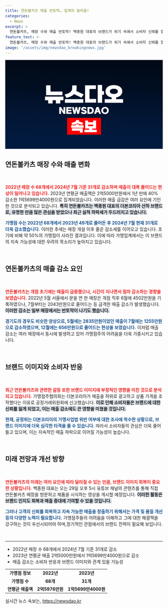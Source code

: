 ```yaml
---
title: 연돈볼카츠 매출 반토막… 업계의 놀라움!
categories:
  - News
excerpt: >
  연돈볼카츠, 매장 수와 매출 반토막! 백종원 대표의 브랜드가 위기 속에서 소비자 신뢰를 잃고 있다. 갈등과 위반 조사로 인해 뿌리내린 사업이 흔들리고 있는 지금, 그 진실을 파헤쳐 보자!
feature_text: >
  연돈볼카츠, 매장 수와 매출 반토막! 백종원 대표의 브랜드가 위기 속에서 소비자 신뢰를 잃고 있다. 갈등과 위반 조사로 인해 뿌리내린 사업이 흔들리고 있는 지금, 그 진실을 파헤쳐 보자!
image: '/assets/img/newsdao_breakingnews.jpg'
---
```


<p><img src="/assets/img/newsdao_breakingnews.jpg" alt="pcversion 속보" /></p>

<h2 data-ke-size="size26">연돈볼카츠 매장 수와 매출 변화</h2>

<p data-ke-size="size16">&nbsp;</p>

<p><b><span style="color: #ee2323;">2022년 매장 수 68개에서 2024년 7월 기준 31개로 감소하며 매출이 대폭 줄어드는 현상이 일어나고 있습니다.</span></b> 2023년 연평균 매출액은 2억5000만원에서 1년 만에 40% 감소한 1억5699만4000원으로 집계되었습니다. 이러한 매출 급감은 여러 요인에 기인한 것으로 분석되고 있습니다. <b><span style="background-color: #21538527;">특히 연돈볼카츠는 백종원 대표의 더본코리아 산하 브랜드로, 유명한 만큼 많은 관심을 받았으나 최근 실적 하락세가 두드러지고 있습니다.</span></b> </p>

<p><b><span style="color: #1a5490;">가맹점 수는 2022년 68개에서 2023년 49개로 줄어든 후 2024년 7월 현재 31개로 더욱 감소했습니다.</span></b> 이러한 추세는 매장 개설 이후 줄곧 감소세를 이어오고 있습니다. 초기에 비해 약 50%의 가맹점이 사라진 결과입니다. 이에 따라 가맹업계에서는 이 브랜드의 지속 가능성에 대한 우려의 목소리가 높아지고 있습니다.</p>

<p data-ke-size="size16">&nbsp;</p>

<h2 data-ke-size="size26">연돈볼카츠의 매출 감소 요인</h2>

<p data-ke-size="size16">&nbsp;</p>

<p><b><span style="color: #ee2323;">연돈볼카츠는 개점 초기에는 매출이 급증했으나, 시간이 지나면서 점차 감소하는 경향을 보였습니다.</span></b> 2022년 5월 서울에서 문을 연 한 매장은 개점 직후 6월에 4502만원을 기록하였으나, 7월부터는 2043만원으로 줄어드는 등 급격한 매출 감소가 발생했습니다. <b><span style="background-color: #21538527;">이러한 감소는 일부 매장에서는 반토막이 나기도 했습니다.</span></b></p>

<p><b><span style="color: #1a5490;">경기도의 경우도 비슷한 양상으로, 5월에는 2835만원이었던 매출이 7월에는 1255만원으로 감소하였으며, 12월에는 656만원으로 줄어드는 현상을 보였습니다.</span></b> 이처럼 매출 감소는 여러 매장에서 동시에 발생하고 있어 가맹점주의 어려움을 더욱 가중시키고 있습니다.</p>

<p data-ke-size="size16">&nbsp;</p>

<h2 data-ke-size="size26">브랜드 이미지와 소비자 반응</h2>

<p data-ke-size="size16">&nbsp;</p>

<p><b><span style="color: #ee2323;">최근 연돈볼카츠와 관련한 갈등 또한 브랜드 이미지에 부정적인 영향을 미친 것으로 분석되고 있습니다.</span></b> 가맹점주협의회는 더본코리아가 매출을 허위로 광고하고 상품 가격을 조작했다는 이유로 공정거래위원회에 신고했습니다. <b><span style="background-color: #21538527;">이로 인해 소비자들은 브랜드에 대한 신뢰를 잃게 되었고, 이는 매출 감소에도 큰 영향을 미쳤을 것입니다.</span></b></p>

<p><b><span style="color: #1a5490;">현재, 공정위는 더본코리아의 가맹사업법 위반 여부에 대한 조사에 착수한 상황으로, 브랜드 이미지에 더욱 심각한 타격을 줄 수 있습니다.</span></b> 따라서 소비자들의 관심은 더욱 줄어들고 있으며, 이는 지속적인 매출 하락으로 이어질 가능성이 높습니다.</p>

<p data-ke-size="size16">&nbsp;</p>

<h2 data-ke-size="size26">미래 전망과 개선 방향</h2>

<p data-ke-size="size16">&nbsp;</p>

<p><b><span style="color: #ee2323;">연돈볼카츠의 미래는 여러 요인에 따라 달라질 수 있는 만큼, 브랜드 이미지 회복이 중요한 상황입니다.</span></b> 백종원 대표는 오는 29일 오후 5시 유튜브 채널의 콘텐츠를 통해 직접 연돈볼카츠 매장을 방문하고 제품을 시식하는 영상을 게시할 예정입니다. <b><span style="background-color: #21538527;">이러한 활동은 브랜드 인지도 회복과 매출 증대에 기여할 수 있을 것입니다.</span></b></p>

<p><b><span style="color: #1a5490;">그러나 고객의 신뢰를 회복하고 지속 가능한 매출을 창출하기 위해서는 가격 및 품질 개선 등의 다양한 노력이 필요합니다.</span></b> 가맹점주들의 어려움을 이해하고 그에 대한 해결책을 강구하는 것이 우선시되어야 하며,장기적인 관점에서의 브랜드 전략이 필요해 보입니다.</p>

<p data-ke-size="size16">&nbsp;</p>

<hr>

<ul>
<li>2022년 매장 수 68개에서 2024년 7월 기준 31개로 감소</li>
<li>2023년 연평균 매출 2억5000만원에서 1억5699만4000원으로 감소</li>
<li>매출 감소는 소비자 반응과 브랜드 이미지와 관계 있을 가능성</li>
</ul>

<table style="width: 100%;">
<tr>
<td style="text-align: center; height: 17px;"><b>가맹점 정보</b></td>
<td style="text-align: center; height: 17px;"><b>2022년</b></td>
<td style="text-align: center; height: 17px;"><b>2023년</b></td>
</tr>
<tr>
<td style="text-align: center; height: 17px;"><b>가맹점 수</b></td>
<td style="text-align: center; height: 17px;"><b>68개</b></td>
<td style="text-align: center; height: 17px;"><b>31개</b></td>
</tr>
<tr>
<td style="text-align: center; height: 17px;"><b>연평균 매출액</b></td>
<td style="text-align: center; height: 17px;"><b>2억5976만원</b></td>
<td style="text-align: center; height: 17px;"><b>1억5699만4000원</b></td>
</tr>
</table>
실시간 뉴스 속보는, <a href="https://newsdao.kr" rel="dofollow">https://newsdao.kr</a>


